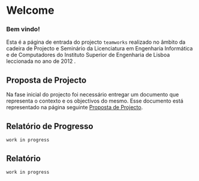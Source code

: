 # Welcome

### Bem vindo!

Esta é a página de entrada do projecto `teamworks` realizado no âmbito da cadeira de Projecto e Seminário da Licenciatura em Engenharia Informática e de Computadores do Instituto Superior de Engenharia de Lisboa leccionada no ano de 2012 .

## Proposta de Projecto

Na fase inicial do projecto foi necessário entregar um documento que representa o contexto e os objectivos do mesmo. Esse documento está representado na página seguinte [Proposta de Projecto](https://github.com/isel-leic-ps/LI61N-G07/blob/master/doc/proposal.md).

## Relatório de Progresso

`work in progress`

## Relatório

`work in progress`
